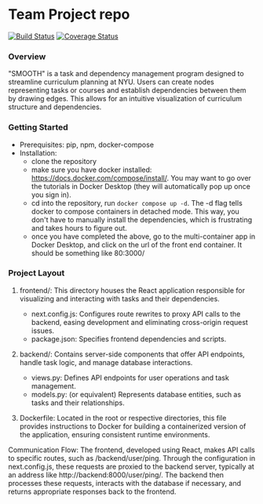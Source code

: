 # Team Project repo
[![Build Status](https://app.travis-ci.com/gcivil-nyu-org/INET-Monday-Fall2023-Team-3.svg?branch=develop)](https://app.travis-ci.com/gcivil-nyu-org/INET-Monday-Fall2023-Team-3)
[![Coverage Status](https://coveralls.io/repos/github/gcivil-nyu-org/INET-Monday-Fall2023-Team-3/badge.svg?branch=edge-interface)](https://coveralls.io/github/gcivil-nyu-org/INET-Monday-Fall2023-Team-3?branch=edge-interface)
### Overview
 
"SMOOTH" is a task and dependency management program designed to streamline curriculum planning at NYU. Users can create nodes representing tasks or courses and establish dependencies between them by drawing edges. This allows for an intuitive visualization of curriculum structure and dependencies.

### Getting Started
- Prerequisites: pip, npm, docker-compose
- Installation: 
  - clone the repository
  - make sure you have docker installed: https://docs.docker.com/compose/install/. You may want to go over the tutorials in Docker Desktop (they will automatically pop up once you sign in). 
  - cd into the repository, run `docker compose up -d`. The -d flag tells docker to compose containers in detached mode. This way, you don't have to manually install the dependencies, which is frustrating and takes hours to figure out. 
  - once you have completed the above, go to the multi-container app in Docker Desktop, and click on the url of the front end container. It should be something like 80:3000/
  

### Project Layout
1. frontend/: This directory houses the React application responsible for visualizing and interacting with tasks and their dependencies.
   * next.config.js: Configures route rewrites to proxy API calls to the backend, easing development and eliminating cross-origin request issues.
   - package.json: Specifies frontend dependencies and scripts.

2. backend/: Contains server-side components that offer API endpoints, handle task logic, and manage database interactions.
   - views.py: Defines API endpoints for user operations and task management.
   - models.py: (or equivalent) Represents database entities, such as tasks and their relationships.

3. Dockerfile: Located in the root or respective directories, this file provides instructions to Docker for building a containerized version of the application, ensuring consistent runtime environments.

Communication Flow:
The frontend, developed using React, makes API calls to specific routes, such as /backend/user/ping. Through the configuration in next.config.js, these requests are proxied to the backend server, typically at an address like http://backend:8000/user/ping/. The backend then processes these requests, interacts with the database if necessary, and returns appropriate responses back to the frontend.
